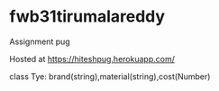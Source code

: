 # fwb31tirumalareddy
Assignment pug

Hosted at https://hiteshpug.herokuapp.com/

class Tye: brand(string),material(string),cost(Number)

